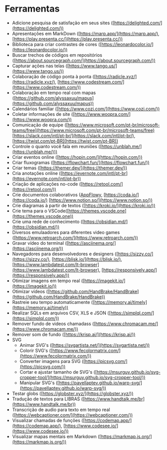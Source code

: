# Ferramentas

- Adicione pesquisa de satisfação em seus sites ([https://delighted.com/](https://delighted.com/))
- Apresentações em MarkDown ([https://marp.app/](https://marp.app/), [https://play.presenta.cc/](https://play.presenta.cc/))
- Biblioteca para criar contrastes de cores ([https://leonardocolor.io/](https://leonardocolor.io/))
- Buscar trechos de códigos em repositórios ([https://about.sourcegraph.com/](https://about.sourcegraph.com/))
- Capturar ações nas telas ([https://www.tango.us/](https://www.tango.us/))
- Colaboração de código ponta à ponta ([https://radicle.xyz/](https://radicle.xyz/), [https://www.codestream.com/](https://www.codestream.com/))
- Colaboração em tempo real com mapas ([https://github.com/alyssaxuu/mapus](https://github.com/alyssaxuu/mapus))
- Calendários familiar ([https://www.cozi.com/](https://www.cozi.com/))
- Coletar informações de site ([https://www.woopra.com/](https://www.woopra.com/))
- Comunicação de equipe ([https://www.microsoft.com/pt-br/microsoft-teams/free](https://www.microsoft.com/pt-br/microsoft-teams/free) [https://slack.com/intl/pt-br/](https://slack.com/intl/pt-br/), [https://twist.com/pt-BR](https://twist.com/pt-BR))
- Controle o quanto você fala em reuniões ([https://unblah.me/](https://unblah.me/)))
- Criar eventos online ([https://hopin.com/](https://hopin.com/))
- Criar fluxogramas ([https://flowchart.fun/](https://flowchart.fun/))
- Criar temas ([https://themer.dev/](https://themer.dev/))
- Cria anotações online ([https://evernote.com/intl/pt-br](https://evernote.com/intl/pt-br))
- Criação de aplicações no-code ([https://retool.com/](https://retool.com/))
- Crie documentos colaborativos ([AppFlowy](https://www.appflowy.io/), [https://coda.io/](https://coda.io/) [https://www.notion.so/](https://www.notion.so/))
- Crie diagramas à partir de textos ([https://kroki.io/](https://kroki.io/))
- Crie tema para o VSCode([https://themes.vscode.one](https://themes.vscode.one))
- Crie uma rede de conhecimento ([https://obsidian.md/](https://obsidian.md/))
- Diversos emulaadores para diferentes video games ([https://www.retroarch.com/](https://www.retroarch.com/))
- Gravar vídeo do terminal ([https://asciinema.org/](https://asciinema.org/))
- Navegadores para desenvolvedores e designers ([https://sizzy.co/](https://sizzy.co/), [https://blisk.io/](https://blisk.io/), [https://www.lambdatest.com/lt-browser](https://www.lambdatest.com/lt-browser), [https://responsively.app/](https://responsively.app/))
- Otimizar imagens em tempo real ([https://imagekit.io/](https://imagekit.io/))
- Otimizar vídeos ([https://github.com/HandBrake/HandBrake](https://github.com/HandBrake/HandBrake))
- Rastreie seu tempo automaticamente ([https://memory.ai/timely](https://memory.ai/timely))
- Realizar SQLs em arquivos CSV, XLS e JSON ([https://simplql.com/](https://simplql.com/))
- Remover fundo de videos chamadass ([https://www.chromacam.me/](https://www.chromacam.me/))
- Remover som de fundo ([https://krisp.ai/](https://krisp.ai/))
- SVG
  - Animar SVG's ([https://svgartista.net/](https://svgartista.net/))
  - Colorir SVG's ([https://www.fecolormatrix.com/](https://www.fecolormatrix.com/))
  - Converter imagens para SVG ([https://picsvg.com/](https://picsvg.com/))
  - Cortar e ajustar tamanho de SVG's ([https://msurguy.github.io/svg-cropper-tool/](https://msurguy.github.io/svg-cropper-tool/))
  - Manipular SVG's ([https://pavellaptev.github.io/warp-svg/](https://pavellaptev.github.io/warp-svg/))
- Testar globs ([https://globster.xyz/](https://globster.xyz/))
- Tradução de textos para LIBRAS ([https://www.handtalk.me/br](https://www.handtalk.me/br))
- Transcrição de audio para texto em tempo real ([https://webcaptioner.com/](https://webcaptioner.com/))
- Visualizar chamadas de funções ([https://codemap.app/](https://codemap.app/), [https://www.codesee.io/](https://www.codesee.io/))
- Visualizar mapas mentais em Markdown ([https://markmap.js.org/](https://markmap.js.org/))

